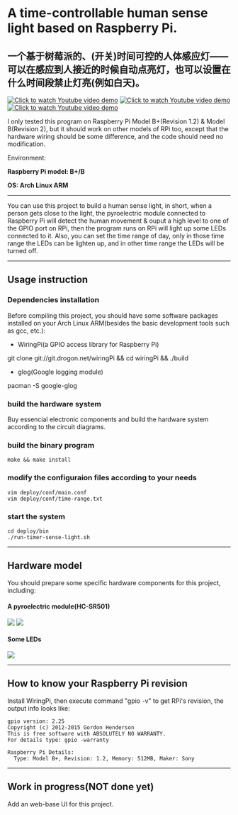# A time-controllable human sense light based on Raspberry Pi.
## 一个基于树莓派的、(开关)时间可控的人体感应灯——可以在感应到人接近的时候自动点亮灯，也可以设置在什么时间段禁止灯亮(例如白天)。
[![Click to watch Youtube video demo](https://raw.githubusercontent.com/codelast/raspberry-pi/master/gpio/timer-sense-light/demo/finished_product_1.jpg)](https://www.youtube.com/watch?v=_6llPyMW7_M)
[![Click to watch Youtube video demo](https://raw.githubusercontent.com/codelast/raspberry-pi/master/gpio/timer-sense-light/demo/finished_product_2.jpg)](https://www.youtube.com/watch?v=_6llPyMW7_M)
[![Click to watch Youtube video demo](https://raw.githubusercontent.com/codelast/raspberry-pi/master/gpio/timer-sense-light/demo/semi_finished_product.jpg)](https://www.youtube.com/watch?v=_6llPyMW7_M)

I only tested this program on Raspberry Pi Model B+(Revision 1.2) & Model B(Revision 2), but it should work on other models of RPi too, except that the hardware wiring should be some difference, and the code should need no modification.

Environment:

**Raspberry Pi model: B+/B**

**OS: Arch Linux ARM**

****

You can use this project to build a human sense light, in short, when a person gets close to the light, the pyroelectric module connected to Raspberry Pi will detect the human movement & ouput a high level to one of the GPIO port on RPi, then the program runs on RPi will light up some LEDs connected to it.
Also, you can set the time range of day, only in those time range the LEDs can be lighten up, and in other time range the LEDs will be turned off.

****

## Usage instruction
### Dependencies installation
Before compiling this project, you should have some software packages installed on your Arch Linux ARM(besides the basic development tools such as gcc, etc.):
* WiringPi(a GPIO access library for Raspberry Pi)

git clone git://git.drogon.net/wiringPi && cd wiringPi && ./build
* glog(Google logging module)

pacman -S google-glog

### build the hardware system
Buy essencial electronic components and build the hardware system according to the circuit diagrams.

### build the binary program

    make && make install

### modify the configuraion files according to your needs

    vim deploy/conf/main.conf
    vim deploy/conf/time-range.txt

### start the system

    cd deploy/bin
    ./run-timer-sense-light.sh

****

## Hardware model
You should prepare some specific hardware components for this project, including:
#### A pyroelectric module(HC-SR501)
![](https://raw.githubusercontent.com/codelast/raspberry-pi/master/gpio/timer-sense-light/demo/pyroelectric_module_1.png)
![](https://raw.githubusercontent.com/codelast/raspberry-pi/master/gpio/timer-sense-light/demo/pyroelectric_module_2.png)

#### Some LEDs
![](https://raw.githubusercontent.com/codelast/raspberry-pi/master/gpio/timer-sense-light/demo/led.jpg)

****

## How to know your Raspberry Pi revision
Install WiringPi, then execute command "gpio -v" to get RPi's revision, the output info looks like:

    gpio version: 2.25
    Copyright (c) 2012-2015 Gordon Henderson
    This is free software with ABSOLUTELY NO WARRANTY.
    For details type: gpio -warranty
    
    Raspberry Pi Details:
      Type: Model B+, Revision: 1.2, Memory: 512MB, Maker: Sony

****

## Work in progress(NOT done yet)
Add an web-base UI for this project.
